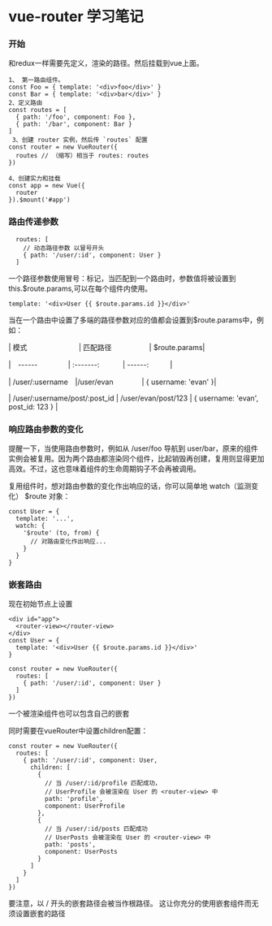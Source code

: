 # vue-router 学习笔记

### 开始

和redux一样需要先定义，渲染的路径。然后挂载到vue上面。

```
1、 第一路由组件。
const Foo = { template: '<div>foo</div>' }
const Bar = { template: '<div>bar</div>' }
2、定义路由
const routes = [
  { path: '/foo', component: Foo },
  { path: '/bar', component: Bar }
]
 3、创建 router 实例，然后传 `routes` 配置
const router = new VueRouter({
  routes // （缩写）相当于 routes: routes
})

4、创建实力和挂载
const app = new Vue({
  router
}).$mount('#app')

```

### 路由传递参数

```
  routes: [
    // 动态路径参数 以冒号开头
    { path: '/user/:id', component: User }
  ]
```

一个路径参数使用冒号：标记，当匹配到一个路由时，参数值将被设置到this.$route.params,可以在每个组件内使用。

```
template: '<div>User {{ $route.params.id }}</div>'
```

当在一个路由中设置了多端的路径参数对应的值都会设置到$route.params中，例如：

| 模式  　　　　　　　| 匹配路径 　　　　　| $route.params|

|　------ 　　　　| :-------: 　　　| ------:　　　|

| /user/:username　|/user/evan　　　　| { username: 'evan' }|

| /user/:username/post/:post_id | /user/evan/post/123 | { username: 'evan', post_id: 123 } |


### 响应路由参数的变化

提醒一下，当使用路由参数时，例如从 /user/foo 导航到 user/bar，原来的组件实例会被复用。因为两个路由都渲染同个组件，比起销毁再创建，复用则显得更加高效。不过，这也意味着组件的生命周期钩子不会再被调用。

复用组件时，想对路由参数的变化作出响应的话，你可以简单地 watch（监测变化） $route 对象：

```
const User = {
  template: '...',
  watch: {
    '$route' (to, from) {
      // 对路由变化作出响应...
    }
  }
}
```
### 嵌套路由

现在初始节点上设置<router-view></router-view>

```
<div id="app">
  <router-view></router-view>
</div>
const User = {
  template: '<div>User {{ $route.params.id }}</div>'
}

const router = new VueRouter({
  routes: [
    { path: '/user/:id', component: User }
  ]
})
```

一个被渲染组件也可以包含自己的嵌套 <router-view>

同时需要在vueRouter中设置children配置：

```
const router = new VueRouter({
  routes: [
    { path: '/user/:id', component: User,
      children: [
        {
          // 当 /user/:id/profile 匹配成功，
          // UserProfile 会被渲染在 User 的 <router-view> 中
          path: 'profile',
          component: UserProfile
        },
        {
          // 当 /user/:id/posts 匹配成功
          // UserPosts 会被渲染在 User 的 <router-view> 中
          path: 'posts',
          component: UserPosts
        }
      ]
    }
  ]
})
```

要注意，以 / 开头的嵌套路径会被当作根路径。 这让你充分的使用嵌套组件而无须设置嵌套的路径






